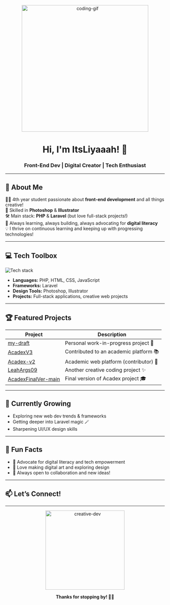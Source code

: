 <!-- Banner GIF -->
<p align="center">
  <img src="https://media.giphy.com/media/3o7abB06u9bNzA8lu8/giphy.gif" alt="coding-gif" width="400"/>
</p>

<h1 align="center">Hi, I'm ItsLiyaaah! 👋</h1>
<h3 align="center">Front-End Dev | Digital Creator | Tech Enthusiast</h3>

---

## 🌟 About Me

🙋‍♀️ 4th year student passionate about **front-end development** and all things creative!  
🎨 Skilled in **Photoshop** & **Illustrator**  
🛠️ Main stack: **PHP** & **Laravel** (but love full-stack projects!)  
🚀 Always learning, always building, always advocating for **digital literacy**  
💡 I thrive on continuous learning and keeping up with progressing technologies!

---

## 💻 Tech Toolbox

<img src="https://skillicons.dev/icons?i=php,laravel,html,css,js,figma,ps,ai,vscode" alt="Tech stack" />

- **Languages:** PHP, HTML, CSS, JavaScript  
- **Frameworks:** Laravel  
- **Design Tools:** Photoshop, Illustrator  
- **Projects:** Full-stack applications, creative web projects

---

## 🏆 Featured Projects

| Project | Description |
| ------- | ----------- |
| [my-draft](https://github.com/ItsLiyaaah/my-draft) | Personal work-in-progress project 🚧 |
| [AcadexV3](https://github.com/B0GARTT00/AcadexV3) | Contributed to an academic platform 📚 |
| [Acadex-v2](https://github.com/xaviworks/Acadex-v2) | Academic web platform (contributor) 🏫 |
| [LeahArgs09](https://github.com/ItsLiyaaah/LeahArgs09) | Another creative coding project ✨ |
| [AcadexFinalVer-main](https://github.com/ItsLiyaaah/AcadexFinalVer-main) | Final version of Acadex project 🎓 |

---

## 🌱 Currently Growing

- Exploring new web dev trends & frameworks
- Getting deeper into Laravel magic 🪄
- Sharpening UI/UX design skills

---

## 🎉 Fun Facts

- 📢 Advocate for digital literacy and tech empowerment
- 🎨 Love making digital art and exploring design
- 🤝 Always open to collaboration and new ideas!

---

## 📫 Let’s Connect!

<!-- Add your social links here -->
<!-- Example:
[![LinkedIn](https://img.shields.io/badge/-LinkedIn-blue?style=flat&logo=linkedin)](https://linkedin.com/in/yourprofile)
[![Twitter](https://img.shields.io/badge/-Twitter-blue?style=flat&logo=twitter)](https://twitter.com/yourprofile)
-->

---

<p align="center">
  <img src="https://media.giphy.com/media/xT9IgzoKnwFNmISR8I/giphy.gif" alt="creative-dev" width="250"/>
</p>

<p align="center"><b>Thanks for stopping by! 🌈✨</b></p>
